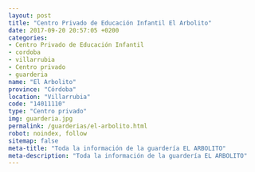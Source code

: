 ```yaml
---
layout: post
title: "Centro Privado de Educación Infantil El Arbolito"
date: 2017-09-20 20:57:05 +0200
categories:
- Centro Privado de Educación Infantil
- cordoba
- villarrubia
- Centro privado
- guarderia
name: "El Arbolito"
province: "Córdoba"
location: "Villarrubia"
code: "14011110"
type: "Centro privado"
img: guarderia.jpg
permalink: /guarderias/el-arbolito.html
robot: noindex, follow
sitemap: false
meta-title: "Toda la información de la guardería EL ARBOLITO"
meta-description: "Toda la información de la guardería EL ARBOLITO"
---
```

